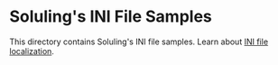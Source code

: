 # Soluling's INI File Samples

This directory contains Soluling's INI file samples. Learn about [INI file localization](https://www.soluling.com/Help/Ini/Index.htm).
